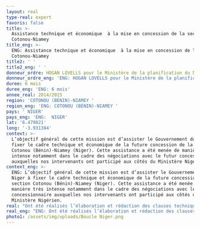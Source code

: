 ```yaml
---
layout: real
type-real: expert
favoris: false
title: >-
  Assistance technique et économique  à la mise en concession de la section
  Cotonou-Niamey
title_eng: >-
  ENG: Assistance technique et économique  à la mise en concession de la section
  Cotonou-Niamey
title2: ' '
title2_eng: ' '
donneur_ordre: HOGAN LOVELLS pour le Ministère de la planification du Niger
donneur_ordre_eng: 'ENG: HOGAN LOVELLS pour le Ministère de la planification du Niger'
duree: 6 mois
duree_eng: 'ENG: 6 mois'
annee_real: 2014/2015
region: 'COTONOU (BÉNIN)-NIAMEY '
region_eng: 'ENG: COTONOU (BÉNIN)-NIAMEY '
pays: ' NIGER'
pays_eng: 'ENG:  NIGER'
lat: '6.479821'
long: '-3.931384'
context: >-
  L’objectif général de cette mission est d’assister le Gouvernement du Niger à
  fixer le cadre technique et économique de la future concession de la section
  Cotonou (Bénin)-Niamey (Niger). Cette assistance a été menée de manière très
  intense notamment dans le cadre des négociations avec le futur concessionnaire
  auxquelles nos intervenants ont participé aux côtés du Ministère Nigérien.
context_eng: >-
  ENG: L’objectif général de cette mission est d’assister le Gouvernement du
  Niger à fixer le cadre technique et économique de la future concession de la
  section Cotonou (Bénin)-Niamey (Niger). Cette assistance a été menée de
  manière très intense notamment dans le cadre des négociations avec le futur
  concessionnaire auxquelles nos intervenants ont participé aux côtés du
  Ministère Nigérien.
real: "Ont été réalisés l’élaboration et rédaction des clauses techniques et économiques du contrat de concession et l’accompagnement du Ministère lors de la mise au point des clauses techniques et économiques avec le concessionnaire jusqu’à la signature du contrat de concession.\r\n\nCette mission a permis la signature du contrat de concession et a valu à Hogan Lovells le prix d’équipe transport et infrastructure de l’année 2015 par l’Africa Legal Award."
real_eng: "ENG: Ont été réalisés l’élaboration et rédaction des clauses techniques et économiques du contrat de concession et l’accompagnement du Ministère lors de la mise au point des clauses techniques et économiques avec le concessionnaire jusqu’à la signature du contrat de concession.\r\n\nCette mission a permis la signature du contrat de concession et a valu à Hogan Lovells le prix d’équipe transport et infrastructure de l’année 2015 par l’Africa Legal Award."
photo1: /assets/img/uploads/Boucle Niger.png
---
```


